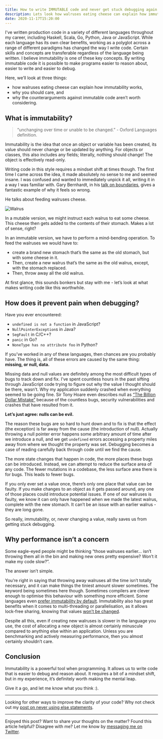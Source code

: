 ```yaml
---
title: How to write IMMUTABLE code and never get stuck debugging again
description: Lets look how walruses eating cheese can explain how immutability works, why you should care, and why the counterarguments against immutable code aren't worth considering.
date: 2020-11-17T15:20:00
---
```


I've written production code in a variety of different languages throughout my career, including Haskell, Scala, Go, Python, Java or JavaScript. While each language has its own clear benefits, working as a polyglot across a range of different paradigms has changed the way I write code. Certain skills and concepts are transferable regardless of the language being written. I believe immutability is one of these key concepts. By writing immutable code it is possible to make programs easier to reason about, easier to write and easier to debug.

Here, we’ll look at three things:

- how walruses eating cheese can explain how immutability works,
- why you should care, and
- why the counterarguments against immutable code aren’t worth considering.

## What is immutability?

> “unchanging over time or unable to be changed.” - Oxford Languages definition.

Immutability is the idea that once an object or variable has been created, its value should never change or be updated by anything. For objects or classes, this also includes any fields; literally, nothing should change! The object is effectively read-only.

Writing code in this style requires a mindset shift at times though. The first time I came across the idea, it made absolutely no sense to me and seemed insane. I was confused and wanted to immediately unpick it all, writing it in a way I was familiar with. Gary Bernhardt, in his [talk on boundaries](https://www.destroyallsoftware.com/talks/boundaries), gives a fantastic example of why it feels so wrong.

He talks about feeding walruses cheese.

![Walrus](/img/walrus.jpg)

In a mutable version, we might instruct each walrus to eat some cheese. This cheese then gets added to the contents of their stomach. Makes a lot of sense, right?

In an immutable version, we have to perform a mind-bending operation. To feed the walruses we would have to:

- create a brand new stomach that’s the same as the old stomach, but with some cheese in it.
- Then, create a new walrus that’s the same as the old walrus, except, with the stomach replaced.
- Then, throw away all the old walrus.

At first glance, this sounds bonkers but stay with me - let’s look at what makes writing code like this worthwhile.

## How does it prevent pain when debugging?

Have you ever encountered:

- `undefined is not a function` in JavaScript?
- `NullPointerException`s in Java?
- `SegFault` in C/C++?
- `panic` in Go?
- `NoneType has no attribute foo` in Python?

If you’ve worked in any of these languages, then chances are you probably have. The thing is, all of these errors are caused by the same thing: **missing, or null, data.**

Missing data and null values are definitely among the most difficult types of bugs to track down and fix. I’ve spent countless hours in the past sifting through JavaScript code trying to figure out why the value I thought should be there, wasn’t. Why my application suddenly crashed when everything seemed to be going fine. Sir Tony Hoare even describes null as [“The Billion Dollar Mistake”](https://qconlondon.com/london-2009/qconlondon.com/london-2009/speaker/Tony+Hoare.html) because of the countless bugs, security vulnerabilities and crashes that have resulted from it.

**Let’s just agree: nulls can be evil.**

The reason these bugs are so hard to hunt down and to fix is that the effect (the exception) is far away from the cause (the introduction of null). Actually throwing a null pointer error happens some arbitrary amount of time after we introduce a null, and we get `undefined` errors accessing a property miles away from where we thought the property was set. Debugging becomes a case of reading carefully back through code until we find the cause.

The more state changes that happen in code, the more places these bugs can be introduced. Instead, we can attempt to reduce the surface area of any code. The fewer mutations in a codebase, the less surface area there is for bugs. This leads to fewer bugs.

If you only ever set a value once, there’s only one place that value can be faulty. If you make changes to an object as it gets passed around, any one of those places could introduce potential issues. If one of our walruses is faulty, we know it can only have happened when we made the latest walrus, complete with the new stomach. It can’t be an issue with an earlier walrus - they are long gone.

So really, immutability, or, never changing a value, really saves us from getting stuck debugging.

## Why performance isn’t a concern

Some eagle-eyed people might be thinking “those walruses earlier… isn’t throwing them all in the bin and making new ones pretty expensive? Won’t it make my code slow?”.

The answer isn’t simple.

You’re right in saying that throwing away walruses all the time isn’t totally necessary, and it can make things the tiniest amount slower sometimes. The keyword being sometimes here though. Sometimes compilers are clever enough to optimise this behaviour with something more efficient. Some languages even [prefer immutability by default](https://doc.rust-lang.org/book/ch03-01-variables-and-mutability.html). Immutability also has great benefits when it comes to multi-threading or parallelisation, as it allows lock-free sharing, knowing that values [won’t be changed](https://softwareengineering.stackexchange.com/questions/171253/does-immutability-entirely-eliminate-the-need-for-locks-in-multi-processor-progr).

Despite all this, even if creating new walruses is slower in the language you use, the cost of allocating a new object is almost certainly minuscule compared to anything else within an application. Unless you are benchmarking and actively measuring performance, then you almost certainly shouldn’t care.

## Conclusion

Immutability is a powerful tool when programming. It allows us to write code that is easier to debug and reason about. It requires a bit of a mindset shift, but in my experience, it’s definitely worth making the mental leap.

Give it a go, and let me know what you think :).

---

Looking for other ways to improve the clarity of your code? Why not check out my [post on never using else statements](https://dgls.dev/posts/else-statement/).

---

Enjoyed this post? Want to share your thoughts on the matter? Found this article helpful? Disagree with me? Let me know by [messaging me on Twitter](twitter.com/dglsparsons).
